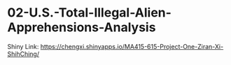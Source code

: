 # 02-U.S.-Total-Illegal-Alien-Apprehensions-Analysis
Shiny Link: https://chengxi.shinyapps.io/MA415-615-Project-One-Ziran-Xi-ShihChing/
